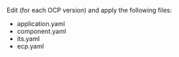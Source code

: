 Edit (for each OCP version) and apply the following files:
- application.yaml
- component.yaml
- its.yaml
- ecp.yaml
